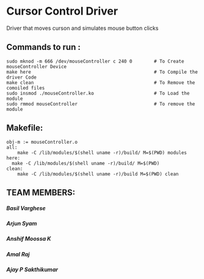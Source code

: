 # Cursor Control Driver

Driver that moves curson and simulates mouse button clicks

## Commands to run : 
```
sudo mknod -m 666 /dev/mouseController c 240 0        # To Create mouseController Device
make here                                             # To Compile the driver Code
make clean                                            # To Remove the comoiled files 
sudo insmod ./mouseController.ko                      # To Load the module
sudo rmmod mouseController                            # To remove the module 
```
## Makefile: 
```
obj-m := mouseController.o
all:
	make -C /lib/modules/$(shell uname -r)/build/ M=$(PWD) modules
here:
  make -C /lib/modules/$(shell uname -r)/build/ M=$(PWD)
clean:
	make -C /lib/modules/$(shell uname -r)/build M=$(PWD) clean
```
## TEAM MEMBERS:
##### Basil Varghese
##### Arjun Syam
##### Anshif Moossa K
##### Amal Raj
##### Ajay P Sakthikumar
